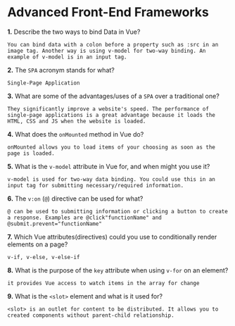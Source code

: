 # Advanced Front-End Frameworks


**1.** Describe the two ways to bind Data in Vue?
<!-- enter you answer in the space below -->
```
You can bind data with a colon before a property such as :src in an image tag. Another way is using v-model for two-way binding. An example of v-model is in an input tag.
```

**2.** The `SPA` acronym stands for what?
<!-- enter you answer in the space below -->
```
Single-Page Application
```
**3.** What are some of the advantages/uses of a `SPA` over a traditional one?
<!-- enter you answer in the space below -->
```
They significantly improve a website's speed. The performance of single-page applications is a great advantage because it loads the HTML, CSS and JS when the website is loaded.
```
**4.** What does the `onMounted` method in Vue do?
<!-- enter you answer in the space below -->
```
onMounted allows you to load items of your choosing as soon as the page is loaded.
```
**5.** What is the `v-model` attribute in Vue for, and when might you use it?
<!-- enter you answer in the space below -->
```
v-model is used for two-way data binding. You could use this in an input tag for submitting necessary/required information.
```
**6.** The `v:on` (`@`) directive can be used for what?
<!-- enter you answer in the space below -->
```
@ can be used to submitting information or clicking a button to create a response. Examples are @click"functionName" and @submit.prevent="functionName"
```
**7.** Which Vue attributes(directives) could you use to conditionally render elements on a page?
<!-- enter you answer in the space below -->
```
v-if, v-else, v-else-if
```
**8.** What is the purpose of the `key` attribute when using `v-for` on an element?
<!-- enter you answer in the space below -->
```
it provides Vue access to watch items in the array for change
```
**9.** What is the `<slot>` element and what is it used for?
<!-- enter you answer in the space below -->
```
<slot> is an outlet for content to be distributed. It allows you to created components without parent-child relationship.
```